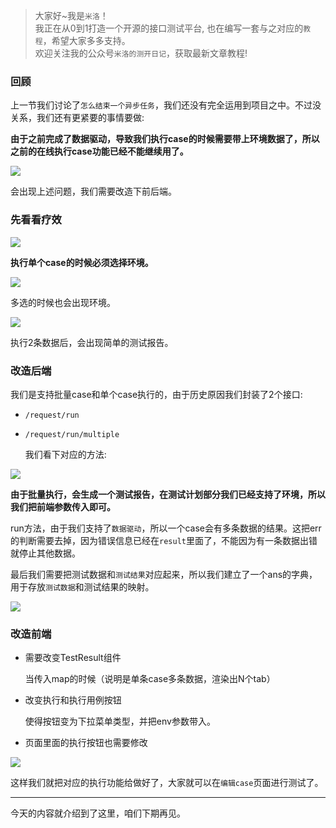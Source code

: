 > 大家好~我是`米洛`！<br/>
> 我正在从0到1打造一个开源的接口测试平台, 也在编写一套与之对应的`教程`，希望大家多多支持。<br/>
> 欢迎关注我的公众号`米洛的测开日记`，获取最新文章教程! 

### 回顾

  上一节我们讨论了`怎么结束一个异步任务`，我们还没有完全运用到项目之中。不过没关系，我们还有更紧要的事情要做:
  
  **由于之前完成了数据驱动，导致我们执行case的时候需要带上环境数据了，所以之前的在线执行case功能已经不能继续用了。**
  
![](https://static.pity.fun/picture/2021-12-12/1639298939309-image.png)

  会出现上述问题，我们需要改造下前后端。

### 先看看疗效

![](https://static.pity.fun/picture/2021-12-12/1639299288392-image.png)

  **执行单个case的时候必须选择环境。**
  
![](https://static.pity.fun/picture/2021-12-12/1639299377051-image.png)

  多选的时候也会出现环境。
  
![](https://static.pity.fun/picture/2021-12-12/1639299421602-image.png)

  执行2条数据后，会出现简单的测试报告。


### 改造后端

  我们是支持批量case和单个case执行的，由于历史原因我们封装了2个接口:
  
- `/request/run`

- `/request/run/multiple`

  我们看下对应的方法:

![](https://static.pity.fun/picture/2021-12-12/1639299068895-image.png)

  **由于批量执行，会生成一个测试报告，在测试计划部分我们已经支持了环境，所以我们把前端参数传入即可。**
  
  run方法，由于我们支持了`数据驱动`，所以一个case会有多条数据的结果。这把err的判断需要去掉，因为错误信息已经在`result`里面了，不能因为有一条数据出错就停止其他数据。
  
  最后我们需要把测试数据和`测试结果`对应起来，所以我们建立了一个ans的字典，用于存放`测试数据`和测试结果的映射。

![](https://static.pity.fun/picture/2021-12-12/1639299140338-image.png)

### 改造前端

- 需要改变TestResult组件

  当传入map的时候（说明是单条case多条数据，渲染出N个tab）
  
- 改变执行和执行用例按钮

  使得按钮变为下拉菜单类型，并把env参数带入。
  
- 页面里面的执行按钮也需要修改

![](https://static.pity.fun/picture/2021-12-12/1639303390267-image.png)

  这样我们就把对应的执行功能给做好了，大家就可以在`编辑case`页面进行测试了。
  
---

  今天的内容就介绍到了这里，咱们下期再见。


  
